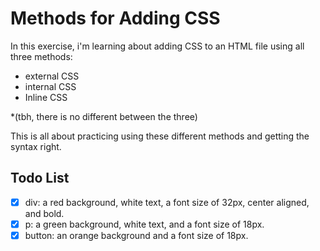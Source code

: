 # Methods for Adding CSS
In this exercise, i'm learning about adding CSS to an HTML file using all three methods:
- external CSS
- internal CSS
- Inline CSS

*(tbh, there is no different between the three)

This is all about practicing using these different methods and getting the syntax right.

## Todo List
- [x] div: a red background, white text, a font size of 32px, center aligned, and bold.
- [x] p: a green background, white text, and a font size of 18px.
- [x] button: an orange background and a font size of 18px.